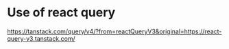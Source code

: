 # Use of react query
https://tanstack.com/query/v4/?from=reactQueryV3&original=https://react-query-v3.tanstack.com/



